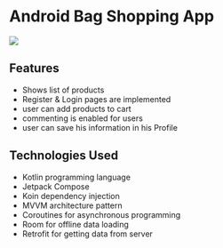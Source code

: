 
# Android Bag Shopping App

![](/app/src/main/res/drawable/bag.gif)


## Features

 - Shows list of products 
 - Register & Login pages are implemented 
 - user can add products to cart
 - commenting is enabled for users
 - user can save his information in his Profile


## Technologies Used

- Kotlin programming language
- Jetpack Compose
- Koin dependency injection
- MVVM architecture pattern
- Coroutines for asynchronous programming
- Room for offline data loading
- Retrofit for getting data from server


